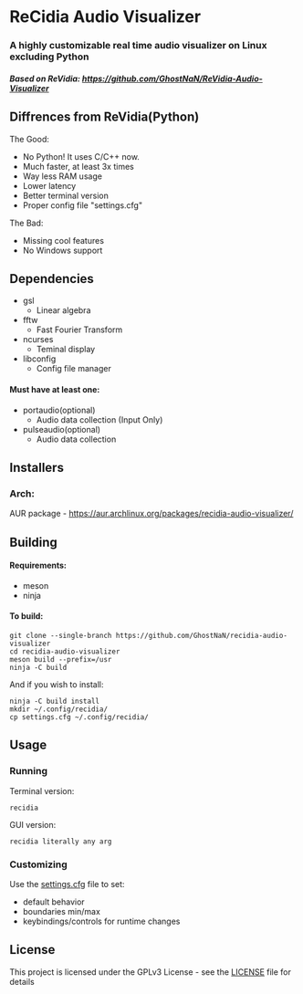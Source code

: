 # ReCidia Audio Visualizer
### A highly customizable real time audio visualizer on Linux excluding Python
##### Based on ReVidia: https://github.com/GhostNaN/ReVidia-Audio-Visualizer


## Diffrences from ReVidia(Python)
The Good:
- No Python! It uses C/C++ now.
- Much faster, at least 3x times
- Way less RAM usage
- Lower latency
- Better terminal version 
- Proper config file "settings.cfg"

The Bad:
- Missing cool features
- No Windows support

## Dependencies
- gsl
  - Linear algebra
- fftw 
  - Fast Fourier Transform
- ncurses
  - Teminal display
- libconfig
  - Config file manager
  
#### Must have at least one:
- portaudio(optional)
  - Audio data collection (Input Only)
- pulseaudio(optional)
  - Audio data collection

## Installers
### Arch:
AUR package - https://aur.archlinux.org/packages/recidia-audio-visualizer/
 ## Building
 #### Requirements:
- meson
- ninja

#### To build:
```
git clone --single-branch https://github.com/GhostNaN/recidia-audio-visualizer
cd recidia-audio-visualizer
meson build --prefix=/usr
ninja -C build
```
And if you wish to install:
```
ninja -C build install
mkdir ~/.config/recidia/
cp settings.cfg ~/.config/recidia/
```

## Usage 
### Running
Terminal version:
```
recidia
```
GUI version:
```
recidia literally any arg
```

### Customizing
Use the [settings.cfg](/settings.cfg) file to set: 
- default behavior 
- boundaries min/max
- keybindings/controls for runtime changes


 ## License
This project is licensed under the GPLv3 License - see the [LICENSE](/LICENSE) file for details
